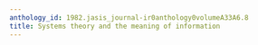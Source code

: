 ```yaml
---
anthology_id: 1982.jasis_journal-ir0anthology0volumeA33A6.8
title: Systems theory and the meaning of information
---
```

